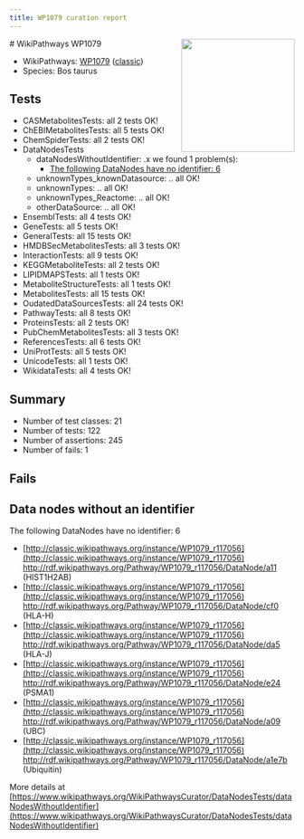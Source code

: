 ```yaml
---
title: WP1079 curation report
---
```


<img style="float: right; width: 200px" src="https://upload.wikimedia.org/wikipedia/commons/thumb/8/83/Wplogo_with_text_500.png/640px-Wplogo_with_text_500.png" />
# WikiPathways WP1079

* WikiPathways: [WP1079](https://wikipathways.org/pathways/WP1079) ([classic](https://classic.wikipathways.org/instance/WP1079))
* Species: Bos taurus
## Tests
* CASMetabolitesTests: all 2 tests OK!
* ChEBIMetabolitesTests: all 5 tests OK!
* ChemSpiderTests: all 2 tests OK!
* DataNodesTests
    * dataNodesWithoutIdentifier: .x we found 1 problem(s):
        * [The following DataNodes have no identifier: 6](#d2d32fa5)
    * unknownTypes_knownDatasource: .. all OK!
    * unknownTypes: .. all OK!
    * unknownTypes_Reactome: .. all OK!
    * otherDataSource: .. all OK!
* EnsemblTests: all 4 tests OK!
* GeneTests: all 5 tests OK!
* GeneralTests: all 15 tests OK!
* HMDBSecMetabolitesTests: all 3 tests OK!
* InteractionTests: all 9 tests OK!
* KEGGMetaboliteTests: all 2 tests OK!
* LIPIDMAPSTests: all 1 tests OK!
* MetaboliteStructureTests: all 1 tests OK!
* MetabolitesTests: all 15 tests OK!
* OudatedDataSourcesTests: all 24 tests OK!
* PathwayTests: all 8 tests OK!
* ProteinsTests: all 2 tests OK!
* PubChemMetabolitesTests: all 3 tests OK!
* ReferencesTests: all 6 tests OK!
* UniProtTests: all 5 tests OK!
* UnicodeTests: all 1 tests OK!
* WikidataTests: all 4 tests OK!


## Summary

* Number of test classes: 21
* Number of tests: 122
* Number of assertions: 245
* Number of fails: 1

## Fails

<a name="d2d32fa5" />

## Data nodes without an identifier

The following DataNodes have no identifier: 6

* [http://classic.wikipathways.org/instance/WP1079_r117056](http://classic.wikipathways.org/instance/WP1079_r117056) http://rdf.wikipathways.org/Pathway/WP1079_r117056/DataNode/a11 (HIST1H2AB)
* [http://classic.wikipathways.org/instance/WP1079_r117056](http://classic.wikipathways.org/instance/WP1079_r117056) http://rdf.wikipathways.org/Pathway/WP1079_r117056/DataNode/cf0 (HLA-H)
* [http://classic.wikipathways.org/instance/WP1079_r117056](http://classic.wikipathways.org/instance/WP1079_r117056) http://rdf.wikipathways.org/Pathway/WP1079_r117056/DataNode/da5 (HLA-J)
* [http://classic.wikipathways.org/instance/WP1079_r117056](http://classic.wikipathways.org/instance/WP1079_r117056) http://rdf.wikipathways.org/Pathway/WP1079_r117056/DataNode/e24 (PSMA1)
* [http://classic.wikipathways.org/instance/WP1079_r117056](http://classic.wikipathways.org/instance/WP1079_r117056) http://rdf.wikipathways.org/Pathway/WP1079_r117056/DataNode/a09 (UBC)
* [http://classic.wikipathways.org/instance/WP1079_r117056](http://classic.wikipathways.org/instance/WP1079_r117056) http://rdf.wikipathways.org/Pathway/WP1079_r117056/DataNode/a1e7b (Ubiquitin)


More details at [https://www.wikipathways.org/WikiPathwaysCurator/DataNodesTests/dataNodesWithoutIdentifier](https://www.wikipathways.org/WikiPathwaysCurator/DataNodesTests/dataNodesWithoutIdentifier)

